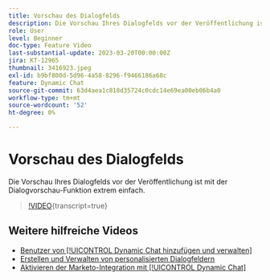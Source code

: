 ```yaml
---
title: Vorschau des Dialogfelds
description: Die Vorschau Ihres Dialogfelds vor der Veröffentlichung ist mit der Dialogvorschau-Funktion extrem einfach.
role: User
level: Beginner
doc-type: Feature Video
last-substantial-update: 2023-03-20T00:00:00Z
jira: KT-12965
thumbnail: 3416923.jpeg
exl-id: b9bf800d-5d96-4a58-8296-f9466186a68c
feature: Dynamic Chat
source-git-commit: 63d4aea1c818d35724c0cdc14e69ea00eb06b4a0
workflow-type: tm+mt
source-wordcount: '52'
ht-degree: 0%

---
```


# Vorschau des Dialogfelds

Die Vorschau Ihres Dialogfelds vor der Veröffentlichung ist mit der Dialogvorschau-Funktion extrem einfach.

>[!VIDEO](https://video.tv.adobe.com/v/3436868/?quality=12&learn=on&captions=ger){transcript=true}

## Weitere hilfreiche Videos

* [Benutzer von [!UICONTROL Dynamic Chat hinzufügen und verwalten]](user-management.md)
* [Erstellen und Verwalten von personalisierten Dialogfeldern](dialogue-management.md)
* [Aktivieren der Marketo-Integration mit [!UICONTROL Dynamic Chat]](marketo-integration.md)
